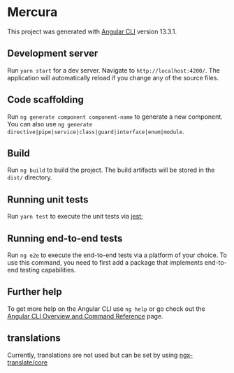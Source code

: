 # Mercura

This project was generated with [Angular CLI](https://github.com/angular/angular-cli) version 13.3.1.

## Development server

Run `yarn start` for a dev server. Navigate to `http://localhost:4200/`. The application will automatically reload if you change any of the source files.

## Code scaffolding

Run `ng generate component component-name` to generate a new component. You can also use `ng generate directive|pipe|service|class|guard|interface|enum|module`.

## Build

Run `ng build` to build the project. The build artifacts will be stored in the `dist/` directory.

## Running unit tests

Run `yarn test` to execute the unit tests via [jest](https://jestjs.io/docs/testing-frameworks);

## Running end-to-end tests

Run `ng e2e` to execute the end-to-end tests via a platform of your choice. To use this command, you need to first add a package that implements end-to-end testing capabilities.

## Further help

To get more help on the Angular CLI use `ng help` or go check out the [Angular CLI Overview and Command Reference](https://angular.io/cli) page.

## translations

Currently, translations are not used but can be set by using [ngx-translate/core](https://github.com/ngx-translate/core)

